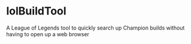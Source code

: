 # lolBuildTool
A League of Legends tool to quickly search up Champion builds without having to open up a web browser
